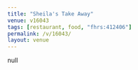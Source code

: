 ```yaml
---
title: "Sheila's Take Away"
venue: v16043
tags: [restaurant, food, "fhrs:412406"]
permalink: /v/16043/
layout: venue
---
```

null